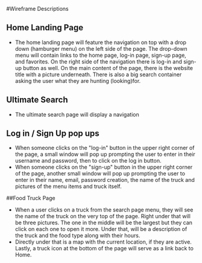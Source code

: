 #Wireframe Descriptions 

## Home Landing Page 
* The home landing page will feature the navigation on top with a drop down (hamburger menu) on the left side of the page. The drop-down menu will contain links to the home page, log-in page, sign-up page, and favorites. On the right side of the navigation there is log-in and sign-up button as well. On the main content of the page, there is the website title with a picture underneath. There is also a big search container asking the user what they are hunting (looking)for. 

## Ultimate Search
* The ultimate search page will display a navigation 

## Log in / Sign Up pop ups
* When someone clicks on the "log-in" button in the upper right corner of the page, a small window will pop up prompting the user to enter in their username and password, then to click on the log in button.
* When someone clicks on the "sign-up" button in the upper right corner of the page, another small window will pop up prompting the user to enter in their name, email, password creation, the name of the truck and pictures of the menu items and truck itself.
  
##Food Truck Page
* When a user clicks on a truck from the search page menu, they will see the name of the truck on the very top of the page. Right under that will be three pictures.  The one in the middle will be the largest but they can click on each one to open it more.  Under that, will be a description of the truck and the food type along with their hours.
* Directly under that is a map with the current location, if they are active. Lastly, a truck icon at the bottom of the page will serve as a link back to Home.
